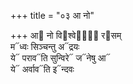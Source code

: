 +++
title = "०३ आ नो"

+++
आ᳓ नो वि᳓श्वेषां᳐ र᳓सम्  
म᳓ध्वः सिञ्चन्तु अ᳓द्रयः  
ये᳓ पराव᳓ति सुन्विरे᳓ ज᳓नेषु आ᳓  
ये᳓ अर्वाव᳓ति इ᳓न्दवः